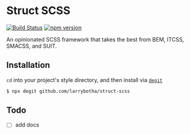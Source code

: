 # Struct SCSS

[![Build Status](https://travis-ci.org/larrybotha/struct-scss.svg?branch=master)](https://travis-ci.org/larrybotha/struct-scss)
[![npm version](https://badge.fury.io/js/struct-scss.svg)](https://badge.fury.io/js/struct-scss)

An opinionated SCSS framework that takes the best from BEM, ITCSS, SMACSS, and SUIT.

## Installation

`cd` into your project's style directory, and then install via [`degit`](https://github.com/Rich-Harris/degit)

```bash
$ npx degit github.com/larrybotha/struct-scss
```

## Todo

- [ ] add docs
